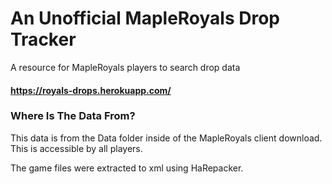 # An Unofficial MapleRoyals Drop Tracker
A resource for MapleRoyals players to search drop data

#### https://royals-drops.herokuapp.com/

### Where Is The Data From?
This data is from the Data folder inside of the MapleRoyals client download. This is accessible by all players. 

The game files were extracted to xml using HaRepacker.




